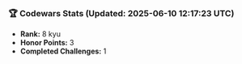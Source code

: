 ### 🏆 Codewars Stats (Updated: 2025-06-10 12:17:23 UTC)

- **Rank:** 8 kyu
- **Honor Points:** 3
- **Completed Challenges:** 1
